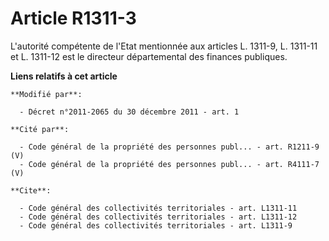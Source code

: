 # Article R1311-3

L'autorité compétente de l'Etat mentionnée aux articles L. 1311-9, L. 1311-11 et L. 1311-12 est le directeur départemental
des finances publiques.

**Liens relatifs à cet article**

	**Modifié par**:

	  - Décret n°2011-2065 du 30 décembre 2011 - art. 1

	**Cité par**:

	  - Code général de la propriété des personnes publ... - art. R1211-9 (V)
	  - Code général de la propriété des personnes publ... - art. R4111-7 (V)

	**Cite**:

	  - Code général des collectivités territoriales - art. L1311-11
	  - Code général des collectivités territoriales - art. L1311-12
	  - Code général des collectivités territoriales - art. L1311-9
